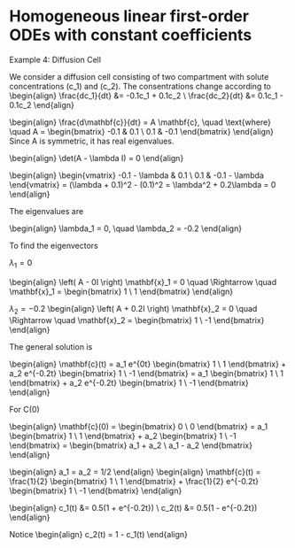 # Homogeneous linear first-order ODEs with constant coefficients

Example 4: Diffusion Cell

We consider a diffusion cell consisting of two compartment with solute concentrations (c_1) and (c_2).
The consentrations change according to
\begin{align}
\frac{dc_1}{dt} &= -0.1c_1 + 0.1c_2 \\
\frac{dc_2}{dt} &= 0.1c_1 - 0.1c_2
\end{align}


\begin{align}
\frac{d\mathbf{c}}{dt} = A \mathbf{c}, \quad \text{where} \quad A = \begin{bmatrix} -0.1 & 0.1 \\ 0.1 & -0.1 \end{bmatrix}
\end{align}
Since A is symmetric, it has real eigenvalues.

\begin{align}
\det(A - \lambda I) = 0
\end{align}

\begin{align}
\begin{vmatrix} -0.1 - \lambda & 0.1 \\ 0.1 & -0.1 - \lambda \end{vmatrix} = (\lambda + 0.1)^2 - (0.1)^2 = \lambda^2 + 0.2\lambda = 0
\end{align}

The eigenvalues are

\begin{align}
\lambda_1 = 0, \quad \lambda_2 = -0.2
\end{align}

To find the eigenvectors 

$\lambda_1 = 0$

\begin{align}
\left( A - 0I \right) \mathbf{x}_1 = 0 \quad \Rightarrow \quad \mathbf{x}_1 = \begin{bmatrix} 1 \\ 1 \end{bmatrix}
\end{align}

$\lambda_2 = -0.2$
\begin{align}
\left( A + 0.2I \right) \mathbf{x}_2 = 0 \quad \Rightarrow \quad \mathbf{x}_2 = \begin{bmatrix} 1 \\ -1 \end{bmatrix}
\end{align}

The general solution is

\begin{align}
\mathbf{c}(t) = a_1 e^{0t} \begin{bmatrix} 1 \\ 1 \end{bmatrix} + a_2 e^{-0.2t} \begin{bmatrix} 1 \\ -1 \end{bmatrix}
= a_1 \begin{bmatrix} 1 \\ 1 \end{bmatrix} + a_2 e^{-0.2t} \begin{bmatrix} 1 \\ -1 \end{bmatrix}
\end{align}

For C(0)

\begin{align}
\mathbf{c}(0) = \begin{bmatrix} 0 \\ 0 \end{bmatrix}
= a_1 \begin{bmatrix} 1 \\ 1 \end{bmatrix} + a_2 \begin{bmatrix} 1 \\ -1 \end{bmatrix}
= \begin{bmatrix} a_1 + a_2 \\ a_1 - a_2 \end{bmatrix}
\end{align}

\begin{align}
a_1 = a_2 = 1/2
\end{align}
\begin{align}
\mathbf{c}(t) = \frac{1}{2} \begin{bmatrix} 1 \\ 1 \end{bmatrix} + \frac{1}{2} e^{-0.2t} \begin{bmatrix} 1 \\ -1 \end{bmatrix}
\end{align}

\begin{align}
c_1(t) &= 0.5(1 + e^{-0.2t}) \\ 
c_2(t) &= 0.5(1 - e^{-0.2t})
\end{align}

Notice 
\begin{align}
c_2(t) = 1 - c_1(t)
\end{align}